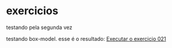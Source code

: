 # exercicios
testando pela segunda vez


testando box-model. esse é o resultado: <a href="https://https://danielwhite001.github.exercicios/atividade/ex021/caixa01.html">Executar o exercicio 021</a>

